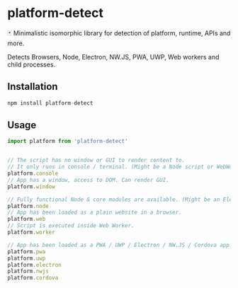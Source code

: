 # platform-detect

🃏 Minimalistic isomorphic library for detection of platform, runtime, APIs and more.

Detects Browsers, Node, Electron, NW.JS, PWA, UWP, Web workers and child processes.

## Installation

```js
npm install platform-detect
```

## Usage

```js
import platform from 'platform-detect'


// The script has no window or GUI to render content to.
// It only runs in console / terminal. (Might be a Node script or WebWorker)
platform.console
// App has a window, access to DOM. Can render GUI.
platform.window

// Fully functional Node & core modules are available. (Might be an Electron / NWJ.JS app or a Node console script)
platform.node
// App has been loaded as a plain website in a browser.
platform.web
// Script is executed inside Web Worker.
platform.worker

// App has been loaded as a PWA / UWP / Electron / NW.JS / Cordova app
platform.pwa
platform.uwp
platform.electron
platform.nwjs
platform.cordova
```